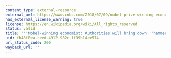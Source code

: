 ```yaml
---
content_type: external-resource
external_url: https://www.cnbc.com/2018/07/09/nobel-prize-winning-economist-joseph-stiglitz-criticizes-bitcoin.html
has_external_license_warning: true
license: https://en.wikipedia.org/wiki/All_rights_reserved
status: valid
title: '''Nobel-winning economist: Authorities will bring down ''hammer'' on bitcoin'
uid: fb48f0ea-ceed-4912-982c-ff39b14ee574
url_status_code: 200
wayback_url: ''
---
```

